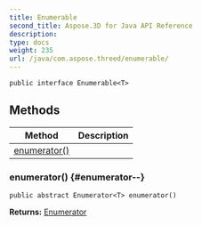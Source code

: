 ```yaml
---
title: Enumerable
second_title: Aspose.3D for Java API Reference
description: 
type: docs
weight: 235
url: /java/com.aspose.threed/enumerable/
---
```

```
public interface Enumerable<T>
```
## Methods

| Method | Description |
| --- | --- |
| [enumerator()](#enumerator--) |  |
### enumerator() {#enumerator--}
```
public abstract Enumerator<T> enumerator()
```




**Returns:**
[Enumerator](../../com.aspose.threed/enumerator)
